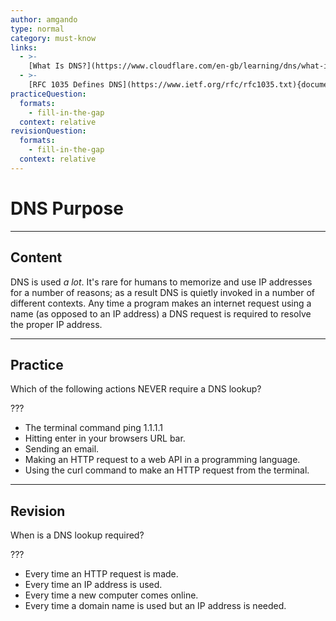 ```yaml
---
author: amgando
type: normal
category: must-know
links:
  - >-
    [What Is DNS?](https://www.cloudflare.com/en-gb/learning/dns/what-is-dns/){article}
  - >-
    [RFC 1035 Defines DNS](https://www.ietf.org/rfc/rfc1035.txt){documentation}
practiceQuestion:
  formats:
    - fill-in-the-gap
  context: relative
revisionQuestion:
  formats:
    - fill-in-the-gap
  context: relative
---
```


# DNS Purpose


---

## Content

DNS is used *a lot*. It's rare for humans to memorize and use IP addresses for a number of reasons; as a result DNS is quietly invoked in a number of different contexts. Any time a program makes an internet request using a name (as opposed to an IP address) a DNS request is required to resolve the proper IP address.


---

## Practice

Which of the following actions NEVER require a DNS lookup?

???

- The terminal command ping 1.1.1.1
- Hitting enter in your browsers URL bar.
- Sending an email.
- Making an HTTP request to a web API in a programming language.
- Using the curl command to make an HTTP request from the terminal.


---

## Revision

When is a DNS lookup required?

???

- Every time an HTTP request is made.
- Every time an IP address is used.
- Every time a new computer comes online.
- Every time a domain name is used but an IP address is needed.

